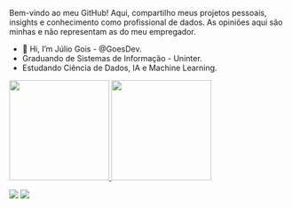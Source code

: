 Bem-vindo ao meu GitHub! Aqui, compartilho meus projetos pessoais, insights e conhecimento como profissional de dados. As opiniões aqui são minhas e não representam as do meu empregador.

- 👋 Hi, I’m Júlio Gois - @GoesDev.
- Graduando de Sistemas de Informação - Uninter.
- Estudando Ciência de Dados, IA e Machine Learning.

<div>
<a href="https://github.com/GoesDev">
<img loading="lazy" height="180em" src="https://github-readme-stats.vercel.app/api/top-langs/?username=GoesDev&layout=compact&langs_count=7&theme=dracula"/>
<img loading="lazy" height="180em" src="https://github-readme-stats.vercel.app/api?username=GoesDev&show_icons=true&theme=dracula&include_all_commits=true&count_private=true"/>
</div>

<a href="https://www.linkedin.com/in/julio-gois" target="_blank"><img loading="lazy" src="https://img.shields.io/badge/-LinkedIn-%230077B5?style=for-the-badge&logo=linkedin&logoColor=white" target="_blank"></a> 
<a href = "mailto:jcgoes.dev@gmail.com"><img loading="lazy" src="https://img.shields.io/badge/Gmail-D14836?style=for-the-badge&logo=gmail&logoColor=white" target="_blank"></a>
